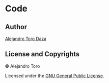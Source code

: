 # Code

## Author

[Alejandro Toro Daza](https://github.com/Skullzo)

## License and Copyrights

**©** Alejandro Toro 

Licensed under the [GNU General Public License](https://github.com/Skullzo/Code/blob/main/LICENSE).